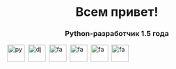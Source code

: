 <div id="header" align="center">
  <h1>
    Всем привет! 
  </h1>
  <h3>
    Python-разработчик 1.5 года
  </h3>
</div>

<img src="https://cdn.jsdelivr.net/gh/devicons/devicon/icons/python/python-original.svg" title="py"  width="40" height="40" />&nbsp;
<img src="https://cdn.jsdelivr.net/gh/devicons/devicon/icons/django/django-plain.svg" title="dj"  width="40" height="40" />&nbsp;
<img src="https://cdn.jsdelivr.net/gh/devicons/devicon/icons/fastapi/fastapi-original-wordmark.svg" title="fa" width="40" height="40" />&nbsp;
<img src="https://cdn.jsdelivr.net/gh/devicons/devicon/icons/postgresql/postgresql-original.svg" title="fa" width="40" height="40" />&nbsp;
<img src="https://cdn.jsdelivr.net/gh/devicons/devicon/icons/git/git-original.svg" title="fa" width="40" height="40" />&nbsp;
<img src="https://cdn.jsdelivr.net/gh/devicons/devicon/icons/sqlalchemy/sqlalchemy-original-wordmark.svg" title="fa" width="40" height="40" />&nbsp;
          
          
